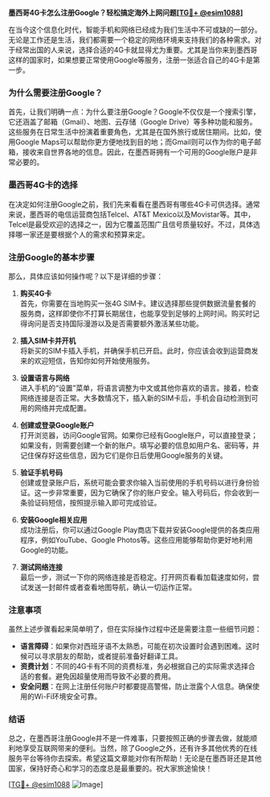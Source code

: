 **墨西哥4G卡怎么注册Google？轻松搞定海外上网问题[[TG💪+ @esim1088](https://t.me/s/esim1088)]**

在当今这个信息化时代，智能手机和网络已经成为我们生活中不可或缺的一部分。无论是工作还是生活，我们都需要一个稳定的网络环境来支持我们的各种需求。对于经常出国的人来说，选择合适的4G卡就显得尤为重要。尤其是当你来到墨西哥这样的国家时，如果想要正常使用Google等服务，注册一张适合自己的4G卡是第一步。

### 为什么需要注册Google？

首先，让我们明确一点：为什么要注册Google？Google不仅仅是一个搜索引擎，它还涵盖了邮箱（Gmail）、地图、云存储（Google Drive）等多种功能和服务。这些服务在日常生活中扮演着重要角色，尤其是在国外旅行或居住期间。比如，使用Google Maps可以帮助你更方便地找到目的地；而Gmail则可以作为你的电子邮箱，接收来自世界各地的信息。因此，在墨西哥拥有一个可用的Google账户是非常必要的。

### 墨西哥4G卡的选择

在决定如何注册Google之前，我们先来看看在墨西哥有哪些4G卡可供选择。通常来说，墨西哥的电信运营商包括Telcel、AT&T Mexico以及Movistar等。其中，Telcel是最受欢迎的选择之一，因为它覆盖范围广且信号质量较好。不过，具体选择哪一家还是要根据个人的需求和预算来定。

### 注册Google的基本步骤

那么，具体应该如何操作呢？以下是详细的步骤：

1. **购买4G卡**  
   首先，你需要在当地购买一张4G SIM卡。建议选择那些提供数据流量套餐的服务商，这样即使你不打算长期居住，也能享受到足够的上网时间。购买时记得询问是否支持国际漫游以及是否需要额外激活某些功能。

2. **插入SIM卡并开机**  
   将新买的SIM卡插入手机，并确保手机已开启。此时，你应该会收到运营商发来的欢迎短信，告知你如何开始使用服务。

3. **设置语言与网络**  
   进入手机的“设置”菜单，将语言调整为中文或其他你喜欢的语言。接着，检查网络连接是否正常。大多数情况下，插入新的SIM卡后，手机会自动检测到可用的网络并完成配置。

4. **创建或登录Google账户**  
   打开浏览器，访问Google官网。如果你已经有Google账户，可以直接登录；如果没有，则需要创建一个新的账户。填写必要的信息如用户名、密码等，并记住保存好这些信息，因为它们是你日后使用Google服务的关键。

5. **验证手机号码**  
   创建或登录账户后，系统可能会要求你输入当前使用的手机号码以进行身份验证。这一步非常重要，因为它确保了你的账户安全。输入号码后，你会收到一条验证码短信，按照提示输入即可完成验证。

6. **安装Google相关应用**  
   成功注册后，你可以通过Google Play商店下载并安装Google提供的各类应用程序，例如YouTube、Google Photos等。这些应用能够帮助你更好地利用Google的功能。

7. **测试网络连接**  
   最后一步，测试一下你的网络连接是否稳定。打开网页看看加载速度如何，尝试发送一封邮件或者查看地图导航，确认一切运作正常。

### 注意事项

虽然上述步骤看起来简单明了，但在实际操作过程中还是需要注意一些细节问题：

- **语言障碍**：如果你对西班牙语不太熟悉，可能在初次设置时会遇到困难。这时候可以寻求朋友的帮助，或者提前准备好翻译工具。
- **资费计划**：不同的4G卡有不同的资费标准，务必根据自己的实际需求选择合适的套餐。避免因超量使用而导致不必要的费用。
- **安全问题**：在网上注册任何账户时都要提高警惕，防止泄露个人信息。确保使用的Wi-Fi环境安全可靠。

### 结语

总之，在墨西哥注册Google并不是一件难事，只要按照正确的步骤去做，就能顺利地享受互联网带来的便利。当然，除了Google之外，还有许多其他优秀的在线服务平台等待你去探索。希望这篇文章能对你有所帮助！无论是在墨西哥还是其他国家，保持好奇心和学习的态度总是最重要的。祝大家旅途愉快！

[[TG💪+ @esim1088](https://t.me/s/esim1088) ![Image](https://i.postimg.cc/4NQfJmqS/Snipaste-2025-05-13-00-14-12.png)]
